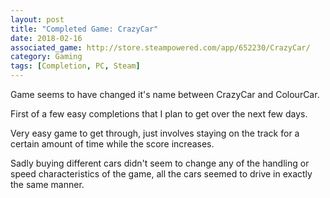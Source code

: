 ```yaml
---
layout: post
title: "Completed Game: CrazyCar"
date: 2018-02-16
associated_game: http://store.steampowered.com/app/652230/CrazyCar/
category: Gaming
tags: [Completion, PC, Steam]
---
```


Game seems to have changed it's name between CrazyCar and ColourCar.  

First of a few easy completions that I plan to get over the next few days.

Very easy game to get through, just involves staying on the track for a certain amount of time while the score increases.

Sadly buying different cars didn't seem to change any of the handling or speed characteristics of the game, all the cars seemed to drive in exactly the same manner.